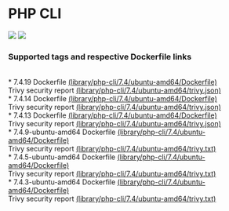 # PHP CLI
[![](https://images.microbadger.com/badges/image/antonchernik/php-cli.svg)](https://microbadger.com/images/antonchernik/php-cli)
[![](https://images.microbadger.com/badges/version/antonchernik/php-cli.svg)](https://microbadger.com/images/antonchernik/php-cli)
### Supported tags and respective Dockerfile links
<br/>* 7.4.19 Dockerfile [(library/php-cli/7.4/ubuntu-amd64/Dockerfile)](https://github.com/antonchernik/docker/blob/php-cli-7.4.19-ubuntu-amd64/library/php-cli/7.4/ubuntu-amd64/Dockerfile)<br />Trivy security report [(library/php-cli/7.4/ubuntu-amd64/trivy.json)](https://github.com/antonchernik/docker/blob/php-cli-7.4.19-ubuntu-amd64/library/php-cli/7.4/ubuntu-amd64/trivy.json)<br />* 7.4.14 Dockerfile [(library/php-cli/7.4/ubuntu-amd64/Dockerfile)](https://github.com/antonchernik/docker/blob/php-cli-7.4.14-ubuntu-amd64/library/php-cli/7.4/ubuntu-amd64/Dockerfile)<br />Trivy security report [(library/php-cli/7.4/ubuntu-amd64/trivy.json)](https://github.com/antonchernik/docker/blob/php-cli-7.4.14-ubuntu-amd64/library/php-cli/7.4/ubuntu-amd64/trivy.json)<br />* 7.4.13 Dockerfile [(library/php-cli/7.4/ubuntu-amd64/Dockerfile)](https://github.com/antonchernik/docker/blob/php-cli-7.4.13-ubuntu-amd64/library/php-cli/7.4/ubuntu-amd64/Dockerfile)<br />Trivy security report [(library/php-cli/7.4/ubuntu-amd64/trivy.json)](https://github.com/antonchernik/docker/blob/php-cli-7.4.13-ubuntu-amd64/library/php-cli/7.4/ubuntu-amd64/trivy.json)<br />* 7.4.9-ubuntu-amd64 Dockerfile [(library/php-cli/7.4/ubuntu-amd64/Dockerfile)](https://github.com/antonchernik/docker/blob/php-cli-v7.4.9/library/php-cli/7.4/ubuntu-amd64/Dockerfile)<br />Trivy security report [(library/php-cli/7.4/ubuntu-amd64/trivy.txt)](https://github.com/antonchernik/docker/blob/php-cli-v7.4.9/library/php-cli/7.4/ubuntu-amd64/trivy.txt)<br />* 7.4.5-ubuntu-amd64 Dockerfile [(library/php-cli/7.4/ubuntu-amd64/Dockerfile)](https://github.com/antonchernik/docker/blob/php-cli-v7.4.5/library/php-cli/7.4/ubuntu-amd64/Dockerfile)<br />Trivy security report [(library/php-cli/7.4/ubuntu-amd64/trivy.txt)](https://github.com/antonchernik/docker/blob/php-cli-v7.4.5/library/php-cli/7.4/ubuntu-amd64/trivy.txt)<br />* 7.4.3-ubuntu-amd64 Dockerfile [(library/php-cli/7.4/ubuntu-amd64/Dockerfile)](https://github.com/antonchernik/docker/blob/php-cli-v7.4.3/library/php-cli/7.4/ubuntu-amd64/Dockerfile)<br />Trivy security report [(library/php-cli/7.4/ubuntu-amd64/trivy.txt)](https://github.com/antonchernik/docker/blob/php-cli-v7.4.3/library/php-cli/7.4/ubuntu-amd64/trivy.txt)<br />